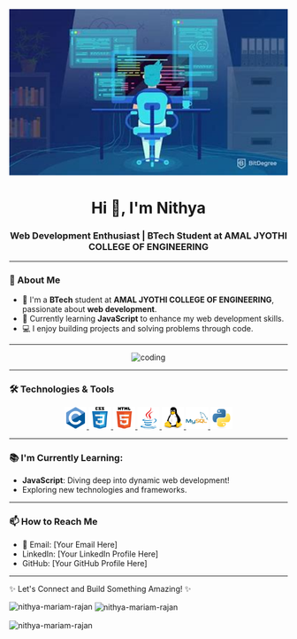 <div align="center">
  <img src="https://github.com/Nithya-Mariam-Rajan/new/blob/main/github.png" alt="logo" width="2000" height="300"/>
  <h1>Hi 👋, I'm Nithya</h1>
  <h3>Web Development Enthusiast | BTech Student at AMAL JYOTHI COLLEGE OF ENGINEERING</h3>
</div>

---

### 🌱 About Me

- 🔭 I'm a **BTech** student at **AMAL JYOTHI COLLEGE OF ENGINEERING**, passionate about **web development**.
- 🌱 Currently learning **JavaScript** to enhance my web development skills.
- 💻 I enjoy building projects and solving problems through code.

---

<div align="center">
  <img src="https://www.bing.com/th/id/OGC.8fd6ae2f0922e6ed19909533860bde90?pid=1.7&rurl=https%3a%2f%2fcdn.dribbble.com%2fusers%2f17707%2fscreenshots%2f2413754%2frrr.gif&ehk=erIZtubNbjKvMTXk4pMDGVUchz3gS1Cx1KThjw2lRE0%3d" alt="coding" width="250"/>
</div>

---

### 🛠️ Technologies & Tools

<p align="center">
  <a href="https://www.cprogramming.com/" target="_blank" rel="noreferrer">
    <img src="https://raw.githubusercontent.com/devicons/devicon/master/icons/c/c-original.svg" alt="c" width="40" height="40"/>
  </a>
  <a href="https://www.w3schools.com/css/" target="_blank" rel="noreferrer">
    <img src="https://raw.githubusercontent.com/devicons/devicon/master/icons/css3/css3-original-wordmark.svg" alt="css3" width="40" height="40"/>
  </a>
  <a href="https://www.w3.org/html/" target="_blank" rel="noreferrer">
    <img src="https://raw.githubusercontent.com/devicons/devicon/master/icons/html5/html5-original-wordmark.svg" alt="html5" width="40" height="40"/>
  </a>
  <a href="https://www.java.com" target="_blank" rel="noreferrer">
    <img src="https://raw.githubusercontent.com/devicons/devicon/master/icons/java/java-original.svg" alt="java" width="40" height="40"/>
  </a>
  <a href="https://www.linux.org/" target="_blank" rel="noreferrer">
    <img src="https://raw.githubusercontent.com/devicons/devicon/master/icons/linux/linux-original.svg" alt="linux" width="40" height="40"/>
  </a>
  <a href="https://www.mysql.com/" target="_blank" rel="noreferrer">
    <img src="https://raw.githubusercontent.com/devicons/devicon/master/icons/mysql/mysql-original-wordmark.svg" alt="mysql" width="40" height="40"/>
  </a>
  <a href="https://www.python.org" target="_blank" rel="noreferrer">
    <img src="https://raw.githubusercontent.com/devicons/devicon/master/icons/python/python-original.svg" alt="python" width="40" height="40"/>
  </a>
</p>

---

### 📚 I'm Currently Learning:

- **JavaScript**: Diving deep into dynamic web development!
- Exploring new technologies and frameworks.

---

### 📫 How to Reach Me

- 📧 Email: [Your Email Here]
- LinkedIn: [Your LinkedIn Profile Here]
- GitHub: [Your GitHub Profile Here]

---

✨ Let's Connect and Build Something Amazing! ✨


<p><img align="left" src="https://github-readme-stats.vercel.app/api/top-langs?username=nithya-mariam-rajan&show_icons=true&locale=en&layout=compact" alt="nithya-mariam-rajan" /></p>

<p>&nbsp;<img align="center" src="https://github-readme-stats.vercel.app/api?username=nithya-mariam-rajan&show_icons=true&locale=en" alt="nithya-mariam-rajan" /></p>

<p><img align="center" src="https://github-readme-streak-stats.herokuapp.com/?user=nithya-mariam-rajan&" alt="nithya-mariam-rajan" /></p>
